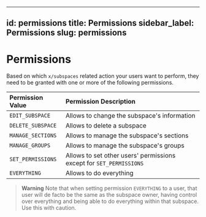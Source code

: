 ---
id: permissions
title: Permissions
sidebar_label: Permissions
slug: permissions
 ---

# Permissions

Based on which `x/subspaces` related action your users want to perform, they need to be granted with one or more
of the following permissions.

| **Permission Value** | **Permission Description**                                         | 
|:---------------------|:-------------------------------------------------------------------|
| `EDIT_SUBSPACE`      | Allows to change the subspace's information                       |
| `DELETE_SUBSPACE`    | Allows to delete a subspace                                        |
| `MANAGE_SECTIONS`    | Allows to manage the subspace's sections                           |
| `MANAGE_GROUPS`      | Allows to manage the subspace's groups                             |
| `SET_PERMISSIONS`    | Allows to set other users' permissions except for `SET_PERMISSIONS`|
| `EVERYTHING`         | Allows to do everything                                            |

> **Warning**
> Note that when setting permission `EVERYTHING` to a user, that user will de facto be the same as the subspace owner, having control over everything and being able to do everything within that subspace. Use this with caution.